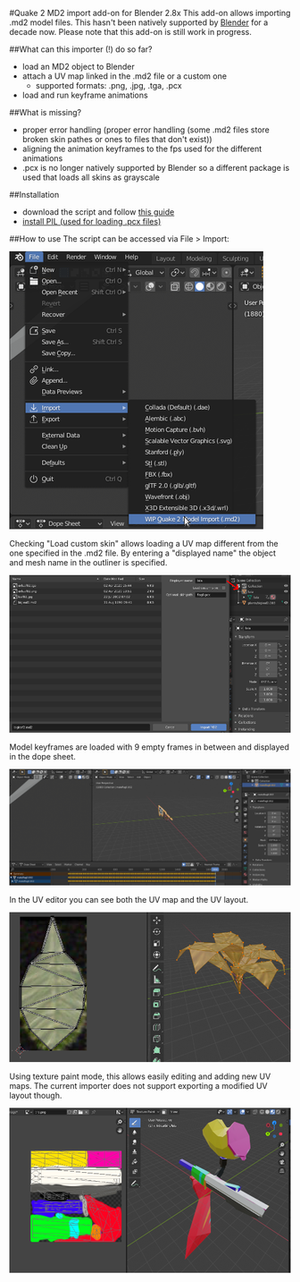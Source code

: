 #Quake 2 MD2 import add-on for Blender 2.8x
This add-on allows importing .md2 model files. This hasn't been
natively supported by [Blender](https://www.blender.org/) for
a decade now. Please note that this add-on is still work
in progress.

##What can this importer (!) do so far?
- load an MD2 object to Blender
- attach a UV map linked in the .md2 file or a custom one
    - supported formats: .png, .jpg, .tga, .pcx
- load and run keyframe animations

##What is missing?
- proper error handling (proper error handling (some .md2 files store broken skin pathes or ones to files that don't exist))
- aligning the animation keyframes to the fps used for the different animations
- .pcx is no longer natively supported by Blender so a different package is used
that loads all skins as grayscale

##Installation
- download the script and follow [this guide](https://github.com/rlguy/Blender-FLIP-Fluids/wiki/Addon-Installation-and-Uninstallation)
- [install PIL (used for loading .pcx files)](https://blender.stackexchange.com/a/122337)

##How to use
The script can be accessed via File > Import:

![Run importer](imgs/run_script.png)

Checking "Load custom skin" allows loading a UV map different
from the one specified in the .md2 file. By entering a 
"displayed name" the object and mesh name in the outliner
is specified.

![Loading options](imgs/loading_options.png)

Model keyframes are loaded with 9 empty frames in between
and displayed in the dope sheet.

![animation frames](imgs/flag_animation_frames.png)

In the UV editor you can see both the UV map and
the UV layout.

![UV Layout](imgs/uv_layout.png)

Using texture paint mode, this allows easily editing
and adding new UV maps. The current importer does not
support exporting a modified UV layout though.

![UV editing](imgs/texture_paint.png)